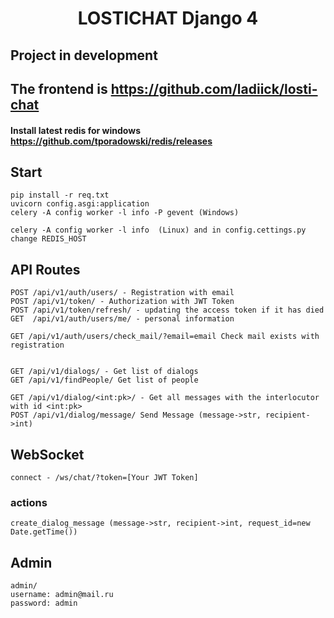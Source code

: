 <h1 align="center">LOSTICHAT Django 4</h1>

## Project in development

## The frontend is https://github.com/ladiick/losti-chat
#### Install latest redis for windows https://github.com/tporadowski/redis/releases
## Start
    pip install -r req.txt
    uvicorn config.asgi:application
    celery -A config worker -l info -P gevent (Windows)

    celery -A config worker -l info  (Linux) and in config.cettings.py change REDIS_HOST

    

## API Routes

    POST /api/v1/auth/users/ - Registration with email
    POST /api/v1/token/ - Authorization with JWT Token
    POST /api/v1/token/refresh/ - updating the access token if it has died
    GET  /api/v1/auth/users/me/ - personal information

    GET /api/v1/auth/users/check_mail/?email=email Check mail exists with registration


    GET /api/v1/dialogs/ - Get list of dialogs
    GET /api/v1/findPeople/ Get list of people

    GET /api/v1/dialog/<int:pk>/ - Get all messages with the interlocutor with id <int:pk>
    POST /api/v1/dialog/message/ Send Message (message->str, recipient->int)

## WebSocket
    connect - /ws/chat/?token=[Your JWT Token]
### actions
    create_dialog_message (message->str, recipient->int, request_id=new Date.getTime())
   
    
## Admin

    admin/
    username: admin@mail.ru
    password: admin

    
    




